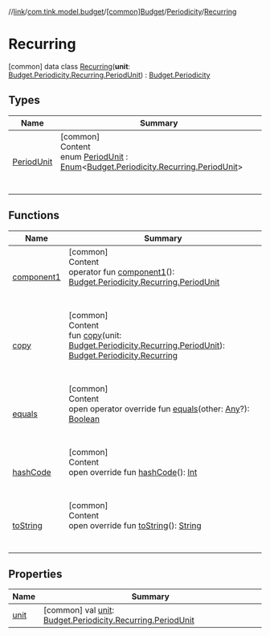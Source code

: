 //[link](../../../../index.md)/[com.tink.model.budget](../../../index.md)/[[common]Budget](../../index.md)/[Periodicity](../index.md)/[Recurring](index.md)



# Recurring  
 [common] data class [Recurring](index.md)(**unit**: [Budget.Periodicity.Recurring.PeriodUnit](-period-unit/index.md)) : [Budget.Periodicity](../index.md)   


## Types  
  
|  Name|  Summary| 
|---|---|
| <a name="com.tink.model.budget/Budget.Periodicity.Recurring.PeriodUnit///PointingToDeclaration/"></a>[PeriodUnit](-period-unit/index.md)| <a name="com.tink.model.budget/Budget.Periodicity.Recurring.PeriodUnit///PointingToDeclaration/"></a>[common]  <br>Content  <br>enum [PeriodUnit](-period-unit/index.md) : [Enum](https://kotlinlang.org/api/latest/jvm/stdlib/kotlin/-enum/index.html)<[Budget.Periodicity.Recurring.PeriodUnit](-period-unit/index.md)>   <br><br><br>


## Functions  
  
|  Name|  Summary| 
|---|---|
| <a name="com.tink.model.budget/Budget.Periodicity.Recurring/component1/#/PointingToDeclaration/"></a>[component1](component1.md)| <a name="com.tink.model.budget/Budget.Periodicity.Recurring/component1/#/PointingToDeclaration/"></a>[common]  <br>Content  <br>operator fun [component1](component1.md)(): [Budget.Periodicity.Recurring.PeriodUnit](-period-unit/index.md)  <br><br><br>
| <a name="com.tink.model.budget/Budget.Periodicity.Recurring/copy/#com.tink.model.budget.Budget.Periodicity.Recurring.PeriodUnit/PointingToDeclaration/"></a>[copy](copy.md)| <a name="com.tink.model.budget/Budget.Periodicity.Recurring/copy/#com.tink.model.budget.Budget.Periodicity.Recurring.PeriodUnit/PointingToDeclaration/"></a>[common]  <br>Content  <br>fun [copy](copy.md)(unit: [Budget.Periodicity.Recurring.PeriodUnit](-period-unit/index.md)): [Budget.Periodicity.Recurring](index.md)  <br><br><br>
| <a name="kotlin/Any/equals/#kotlin.Any?/PointingToDeclaration/"></a>[equals](../../../../com.tink.service.user/[common]-user-profile-service-impl/index.md#%5Bkotlin%2FAny%2Fequals%2F%23kotlin.Any%3F%2FPointingToDeclaration%2F%5D%2FFunctions%2F1135467963)| <a name="kotlin/Any/equals/#kotlin.Any?/PointingToDeclaration/"></a>[common]  <br>Content  <br>open operator override fun [equals](../../../../com.tink.service.user/[common]-user-profile-service-impl/index.md#%5Bkotlin%2FAny%2Fequals%2F%23kotlin.Any%3F%2FPointingToDeclaration%2F%5D%2FFunctions%2F1135467963)(other: [Any](https://kotlinlang.org/api/latest/jvm/stdlib/kotlin/-any/index.html)?): [Boolean](https://kotlinlang.org/api/latest/jvm/stdlib/kotlin/-boolean/index.html)  <br><br><br>
| <a name="kotlin/Any/hashCode/#/PointingToDeclaration/"></a>[hashCode](../../../../com.tink.service.user/[common]-user-profile-service-impl/index.md#%5Bkotlin%2FAny%2FhashCode%2F%23%2FPointingToDeclaration%2F%5D%2FFunctions%2F1135467963)| <a name="kotlin/Any/hashCode/#/PointingToDeclaration/"></a>[common]  <br>Content  <br>open override fun [hashCode](../../../../com.tink.service.user/[common]-user-profile-service-impl/index.md#%5Bkotlin%2FAny%2FhashCode%2F%23%2FPointingToDeclaration%2F%5D%2FFunctions%2F1135467963)(): [Int](https://kotlinlang.org/api/latest/jvm/stdlib/kotlin/-int/index.html)  <br><br><br>
| <a name="kotlin/Any/toString/#/PointingToDeclaration/"></a>[toString](../../../../com.tink.service.user/[common]-user-profile-service-impl/index.md#%5Bkotlin%2FAny%2FtoString%2F%23%2FPointingToDeclaration%2F%5D%2FFunctions%2F1135467963)| <a name="kotlin/Any/toString/#/PointingToDeclaration/"></a>[common]  <br>Content  <br>open override fun [toString](../../../../com.tink.service.user/[common]-user-profile-service-impl/index.md#%5Bkotlin%2FAny%2FtoString%2F%23%2FPointingToDeclaration%2F%5D%2FFunctions%2F1135467963)(): [String](https://kotlinlang.org/api/latest/jvm/stdlib/kotlin/-string/index.html)  <br><br><br>


## Properties  
  
|  Name|  Summary| 
|---|---|
| <a name="com.tink.model.budget/Budget.Periodicity.Recurring/unit/#/PointingToDeclaration/"></a>[unit](unit.md)| <a name="com.tink.model.budget/Budget.Periodicity.Recurring/unit/#/PointingToDeclaration/"></a> [common] val [unit](unit.md): [Budget.Periodicity.Recurring.PeriodUnit](-period-unit/index.md)   <br>

